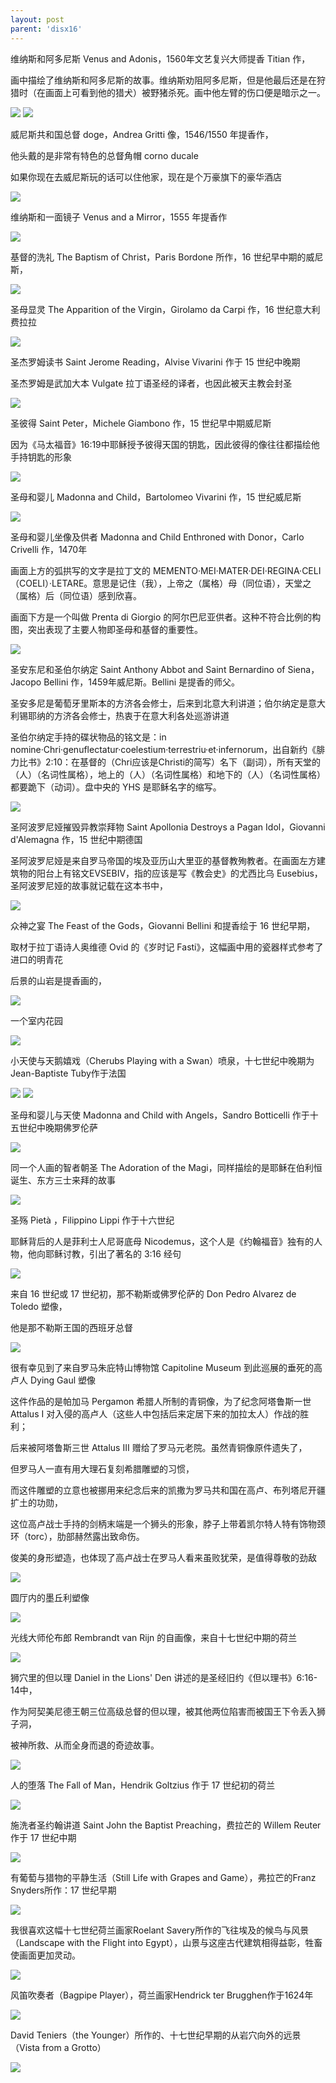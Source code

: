 ```yaml
---
layout: post
parent: 'disx16'
---
```

维纳斯和阿多尼斯 Venus and Adonis，1560年文艺复兴大师提香 Titian 作，

画中描绘了维纳斯和阿多尼斯的故事。维纳斯劝阻阿多尼斯，但是他最后还是在狩猎时（在画面上可看到他的猎犬）被野猪杀死。画中他左臂的伤口便是暗示之一。

<img class='disc' src='https://i.postimg.cc/gjj7hVsm/20140228-103641.jpg'>

<img class='disc' src='https://i.postimg.cc/d3fxjhNd/20140228-103751.jpg'>

威尼斯共和国总督 doge，Andrea Gritti 像，1546/1550 年提香作，

他头戴的是非常有特色的总督角帽 corno ducale

如果你现在去威尼斯玩的话可以住他家，现在是个万豪旗下的豪华酒店

<img class='disc' src='https://i.postimg.cc/rFvHdtr2/20140228-103811.jpg'>

维纳斯和一面镜子 Venus and a Mirror，1555 年提香作

<img class='disc' src='https://i.postimg.cc/R0mbd5dP/20140228-103832.jpg'>

基督的洗礼 The Baptism of Christ，Paris Bordone 所作，16 世纪早中期的威尼斯，

<img class='disc' src='https://i.postimg.cc/XJHHnZbh/20140228-103850.jpg'>

圣母显灵 The Apparition of the Virgin，Girolamo da Carpi 作，16 世纪意大利费拉拉

<img class='disc' src='https://i.postimg.cc/QtxYLQR1/20140228-103911.jpg'>

圣杰罗姆读书 Saint Jerome Reading，Alvise Vivarini 作于 15 世纪中晚期

圣杰罗姆是武加大本 Vulgate 拉丁语圣经的译者，也因此被天主教会封圣

<img class='disc' src='https://i.postimg.cc/hP7yqP3y/20140228-104024.jpg'>

圣彼得 Saint Peter，Michele Giambono 作，15 世纪早中期威尼斯

因为《马太福音》16:19中耶稣授予彼得天国的钥匙，因此彼得的像往往都描绘他手持钥匙的形象

<img class='disc' src='https://i.postimg.cc/YCKX2K5p/20140228-104051.jpg'>

圣母和婴儿 Madonna and Child，Bartolomeo Vivarini 作，15 世纪威尼斯

<img class='disc' src='https://i.postimg.cc/k57f8NMz/20140228-104102.jpg'>

圣母和婴儿坐像及供者 Madonna and Child Enthroned with Donor，Carlo Crivelli 作，1470年

画面上方的弧拱写的文字是拉丁文的 MEMENTO·MEI·MATER·DEI·REGINA·CELI（COELI）·LETARE。意思是记住（我），上帝之（属格）母（同位语），天堂之（属格）后（同位语）感到欣喜。

画面下方是一个叫做 Prenta di Giorgio 的阿尔巴尼亚供者。这种不符合比例的构图，突出表现了主要人物即圣母和基督的重要性。

<img class='disc' src='https://i.postimg.cc/C117rFq4/20140228-104116.jpg'>

圣安东尼和圣伯尔纳定 Saint Anthony Abbot and Saint Bernardino of Siena，Jacopo Bellini 作，1459年威尼斯。Bellini 是提香的师父。

圣安多尼是葡萄牙里斯本的方济各会修士，后来到北意大利讲道；伯尔纳定是意大利锡耶纳的方济各会修士，热衷于在意大利各处巡游讲道

圣伯尔纳定手持的碟状物品的铭文是：in nomine·Chri·genuflectatur·coelestium·terrestriu·et·infernorum，出自新约《腓力比书》2:10：在基督的（Chri应该是Christi的简写）名下（副词），所有天堂的（人）（名词性属格），地上的（人）（名词性属格）和地下的（人）（名词性属格）都要跪下（动词）。盘中央的 YHS 是耶稣名字的缩写。

<img class='disc' src='https://i.postimg.cc/hhF0GT3C/20140228-104157.jpg'>

圣阿波罗尼娅摧毁异教崇拜物 Saint Apollonia Destroys a Pagan Idol，Giovanni d'Alemagna 作，15 世纪中期德国

圣阿波罗尼娅是来自罗马帝国的埃及亚历山大里亚的基督教殉教者。在画面左方建筑物的阳台上有铭文EVSEBIV，指的应该是写《教会史》的尤西比乌 Eusebius，圣阿波罗尼娅的故事就记载在这本书中，

<img class='disc' src='https://i.postimg.cc/9X45r2nT/20140228-104211.jpg'>

众神之宴 The Feast of the Gods，Giovanni Bellini 和提香绘于 16 世纪早期，

取材于拉丁语诗人奥维德 Ovid 的《岁时记 Fasti》，这幅画中用的瓷器样式参考了进口的明青花

后景的山岩是提香画的，

<img class='disc' src='https://i.postimg.cc/Px97mLRD/20140228-104627.jpg'>

一个室内花园

<img class='disc' src='https://i.postimg.cc/Cxs9WxRy/20140228-104659.jpg'>

小天使与天鹅嬉戏（Cherubs Playing with a Swan）喷泉，十七世纪中晚期为Jean-Baptiste Tuby作于法国

<img class='disc' src='https://i.postimg.cc/R0C29xtW/20140228-104723.jpg'>

<img class='disc' src='https://i.postimg.cc/DZ8DJQBF/20140228-104847.jpg'>

圣母和婴儿与天使 Madonna and Child with Angels，Sandro Botticelli 作于十五世纪中晚期佛罗伦萨

<img class='disc' src='https://i.postimg.cc/BQWybKD9/20140228-105003.jpg'>

同一个人画的智者朝圣 The Adoration of the Magi，同样描绘的是耶稣在伯利恒诞生、东方三士来拜的故事

<img class='disc' src='https://i.postimg.cc/Wz05g5rR/20140228-105021.jpg'>

圣殇 Pietà ，Filippino Lippi 作于十六世纪

耶稣背后的人是菲利士人尼哥底母 Nicodemus，这个人是《约翰福音》独有的人物，他向耶稣讨教，引出了著名的 3:16 经句

<img class='disc' src='https://i.postimg.cc/q7ZDTh0F/20140228-105038.jpg'>

来自 16 世纪或 17 世纪初，那不勒斯或佛罗伦萨的 Don Pedro Alvarez de Toledo 塑像，

他是那不勒斯王国的西班牙总督

<img class='disc' src='https://i.postimg.cc/TwzkKzKq/20140228-105137.jpg'>

很有幸见到了来自罗马朱庇特山博物馆 Capitoline Museum 到此巡展的垂死的高卢人 Dying Gaul 塑像

这件作品的是帕加马 Pergamon 希腊人所制的青铜像，为了纪念阿塔鲁斯一世 Attalus I 对入侵的高卢人（这些人中包括后来定居下来的加拉太人）作战的胜利；

后来被阿塔鲁斯三世 Attalus III 赠给了罗马元老院。虽然青铜像原件遗失了，

但罗马人一直有用大理石复刻希腊雕塑的习惯，

而这件雕塑的立意也被挪用来纪念后来的凯撒为罗马共和国在高卢、布列塔尼开疆扩土的功勋，

这位高卢战士手持的剑柄末端是一个狮头的形象，脖子上带着凯尔特人特有饰物颈环（torc），肋部赫然露出致命伤。

俊美的身形塑造，也体现了高卢战士在罗马人看来虽败犹荣，是值得尊敬的劲敌

<img class='disc' src='https://i.postimg.cc/VLB7NHmn/20140228-105347.jpg'>

圆厅内的墨丘利塑像

<img class='disc' src='https://i.postimg.cc/jqfgpS18/20140228-110000.jpg'>




光线大师伦布郎 Rembrandt van Rijn 的自画像，来自十七世纪中期的荷兰

<img class='disc' src='https://i.postimg.cc/8CswtpWm/20140228-110657.jpg'>

狮穴里的但以理 Daniel in the Lions' Den 讲述的是圣经旧约《但以理书》6:16-14中，

作为阿契美尼德王朝三位高级总督的但以理，被其他两位陷害而被国王下令丢入狮子洞，

被神所救、从而全身而退的奇迹故事。

<img class='disc' src='https://i.postimg.cc/BvypzrB9/20140228-110740.jpg'>

人的堕落 The Fall of Man，Hendrik Goltzius 作于 17 世纪初的荷兰

<img class='disc' src='https://i.postimg.cc/sf5mn0Bq/20140228-110754.jpg'>

施洗者圣约翰讲道 Saint John the Baptist Preaching，费拉芒的 Willem Reuter 作于 17 世纪中期

<img class='disc' src='https://i.postimg.cc/Hn0tVVDd/20140228-110811.jpg'>

有葡萄与猎物的平静生活（Still Life with Grapes and Game），弗拉芒的Franz Snyders所作：17 世纪早期

<img class='disc' src='https://i.postimg.cc/FsmZwg3R/20140228-110925.jpg'>

我很喜欢这幅十七世纪荷兰画家Roelant Savery所作的飞往埃及的候鸟与风景（Landscape with the Flight into Egypt），山景与这座古代建筑相得益彰，牲畜使画面更加灵动。

<img class='disc' src='https://i.postimg.cc/3wyC2L5L/20140228-110938.jpg'>

风笛吹奏者（Bagpipe Player），荷兰画家Hendrick ter Brugghen作于1624年

<img class='disc' src='https://i.postimg.cc/kggygJjP/20140228-110947.jpg'>

David Teniers（the Younger）所作的、十七世纪早期的从岩穴向外的远景（Vista from a Grotto）

<img class='disc' src='https://i.postimg.cc/pdgQCDPP/20140228-110955.jpg'>
